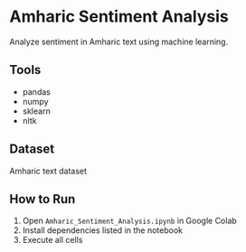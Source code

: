# Amharic Sentiment Analysis

Analyze sentiment in Amharic text using machine learning.

## Tools
- pandas
- numpy
- sklearn
- nltk

## Dataset
Amharic text dataset

## How to Run
1. Open `Amharic_Sentiment_Analysis.ipynb` in Google Colab
2. Install dependencies listed in the notebook
3. Execute all cells
